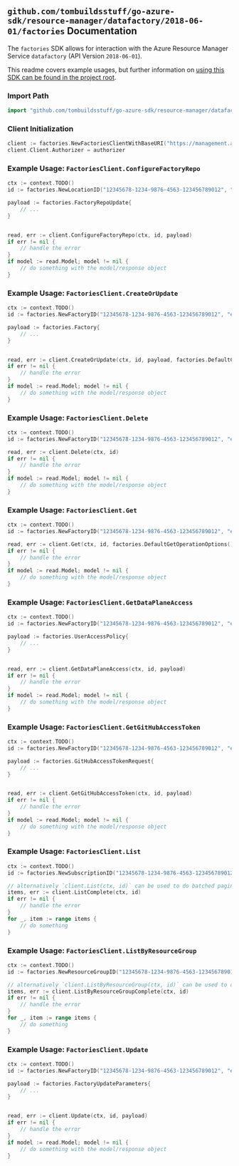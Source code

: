 
## `github.com/tombuildsstuff/go-azure-sdk/resource-manager/datafactory/2018-06-01/factories` Documentation

The `factories` SDK allows for interaction with the Azure Resource Manager Service `datafactory` (API Version `2018-06-01`).

This readme covers example usages, but further information on [using this SDK can be found in the project root](https://github.com/tombuildsstuff/go-azure-sdk/tree/main/docs).

### Import Path

```go
import "github.com/tombuildsstuff/go-azure-sdk/resource-manager/datafactory/2018-06-01/factories"
```


### Client Initialization

```go
client := factories.NewFactoriesClientWithBaseURI("https://management.azure.com")
client.Client.Authorizer = authorizer
```


### Example Usage: `FactoriesClient.ConfigureFactoryRepo`

```go
ctx := context.TODO()
id := factories.NewLocationID("12345678-1234-9876-4563-123456789012", "locationIdValue")

payload := factories.FactoryRepoUpdate{
	// ...
}


read, err := client.ConfigureFactoryRepo(ctx, id, payload)
if err != nil {
	// handle the error
}
if model := read.Model; model != nil {
	// do something with the model/response object
}
```


### Example Usage: `FactoriesClient.CreateOrUpdate`

```go
ctx := context.TODO()
id := factories.NewFactoryID("12345678-1234-9876-4563-123456789012", "example-resource-group", "factoryValue")

payload := factories.Factory{
	// ...
}


read, err := client.CreateOrUpdate(ctx, id, payload, factories.DefaultCreateOrUpdateOperationOptions())
if err != nil {
	// handle the error
}
if model := read.Model; model != nil {
	// do something with the model/response object
}
```


### Example Usage: `FactoriesClient.Delete`

```go
ctx := context.TODO()
id := factories.NewFactoryID("12345678-1234-9876-4563-123456789012", "example-resource-group", "factoryValue")

read, err := client.Delete(ctx, id)
if err != nil {
	// handle the error
}
if model := read.Model; model != nil {
	// do something with the model/response object
}
```


### Example Usage: `FactoriesClient.Get`

```go
ctx := context.TODO()
id := factories.NewFactoryID("12345678-1234-9876-4563-123456789012", "example-resource-group", "factoryValue")

read, err := client.Get(ctx, id, factories.DefaultGetOperationOptions())
if err != nil {
	// handle the error
}
if model := read.Model; model != nil {
	// do something with the model/response object
}
```


### Example Usage: `FactoriesClient.GetDataPlaneAccess`

```go
ctx := context.TODO()
id := factories.NewFactoryID("12345678-1234-9876-4563-123456789012", "example-resource-group", "factoryValue")

payload := factories.UserAccessPolicy{
	// ...
}


read, err := client.GetDataPlaneAccess(ctx, id, payload)
if err != nil {
	// handle the error
}
if model := read.Model; model != nil {
	// do something with the model/response object
}
```


### Example Usage: `FactoriesClient.GetGitHubAccessToken`

```go
ctx := context.TODO()
id := factories.NewFactoryID("12345678-1234-9876-4563-123456789012", "example-resource-group", "factoryValue")

payload := factories.GitHubAccessTokenRequest{
	// ...
}


read, err := client.GetGitHubAccessToken(ctx, id, payload)
if err != nil {
	// handle the error
}
if model := read.Model; model != nil {
	// do something with the model/response object
}
```


### Example Usage: `FactoriesClient.List`

```go
ctx := context.TODO()
id := factories.NewSubscriptionID("12345678-1234-9876-4563-123456789012")

// alternatively `client.List(ctx, id)` can be used to do batched pagination
items, err := client.ListComplete(ctx, id)
if err != nil {
	// handle the error
}
for _, item := range items {
	// do something
}
```


### Example Usage: `FactoriesClient.ListByResourceGroup`

```go
ctx := context.TODO()
id := factories.NewResourceGroupID("12345678-1234-9876-4563-123456789012", "example-resource-group")

// alternatively `client.ListByResourceGroup(ctx, id)` can be used to do batched pagination
items, err := client.ListByResourceGroupComplete(ctx, id)
if err != nil {
	// handle the error
}
for _, item := range items {
	// do something
}
```


### Example Usage: `FactoriesClient.Update`

```go
ctx := context.TODO()
id := factories.NewFactoryID("12345678-1234-9876-4563-123456789012", "example-resource-group", "factoryValue")

payload := factories.FactoryUpdateParameters{
	// ...
}


read, err := client.Update(ctx, id, payload)
if err != nil {
	// handle the error
}
if model := read.Model; model != nil {
	// do something with the model/response object
}
```
